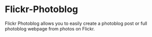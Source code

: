Flickr-Photoblog
================

Flickr Photoblog allows you to easily create a photoblog post or full photoblog webpage from photos on Flickr.
